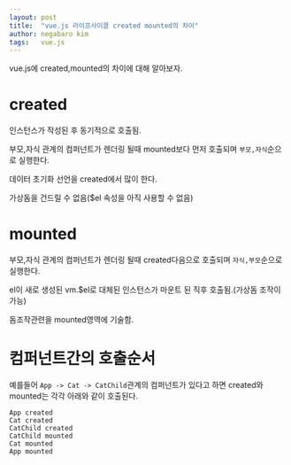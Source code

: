 ```yaml
---
layout: post
title:  "vue.js 라이프사이클 created mounted의 차이"
author: negabaro kim
tags:	vue.js
---
```



vue.js에 created,mounted의 차이에 대해 알아보자.

# created

인스턴스가 작성된 후 동기적으로 호출됨.

부모,자식 관계의 컴퍼넌트가 렌더링 될때 mounted보다 먼저 호출되며 `부모,자식`순으로 실행한다.

데이터 초기화 선언을 created에서 많이 한다.

가상돔을 건드릴 수 없음($el 속성을 아직 사용할 수 없음)



# mounted

부모,자식 관계의 컴퍼넌트가 렌더링 될때 created다음으로 호출되며 
`자식,부모`순으로 실행한다.

el이 새로 생성된 vm.$el로 대체된 인스턴스가 마운트 된 직후 호출됨.(가상돔 조작이 가능)

돔조작관련을 mounted영역에 기술함.


# 컴퍼넌트간의 호출순서

예를들어 `App -> Cat -> CatChild`관계의 컴퍼넌트가 있다고 하면
created와mounted는 각각 아래와 같이 호출된다.

```
App created
Cat created
CatChild created
CatChild mounted
Cat mounted
App mounted
```
